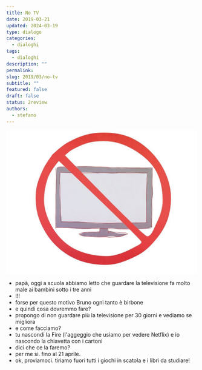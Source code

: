 ```yaml
---
title: No TV
date: 2019-03-21
updated: 2024-03-19
type: dialogo
categories:
  - dialoghi
tags:
  - dialoghi
description: ""
permalink: 
slug: 2019/03/no-tv
subtitle: ""
featured: false
draft: false
status: 2review
authors:
  - stefano
---
```

![](../../../assets/img/post/2019/no-tv-featured.jpg)

- papà, oggi a scuola abbiamo letto che guardare la televisione fa molto male ai bambini sotto i tre anni
- !!!
- forse per questo motivo Bruno ogni tanto è birbone
- e quindi cosa dovremmo fare?
- propongo di non guardare più la televisione per 30 giorni e vediamo se migliora
- e come facciamo?
- tu nascondi la Fire (l'aggeggio che usiamo per vedere Netflix) e io nascondo la chiavetta con i cartoni
- dici che ce la faremo?
- per me si. fino al 21 aprile.
- ok, proviamoci. tiriamo fuori tutti i giochi in scatola e i libri da studiare!
